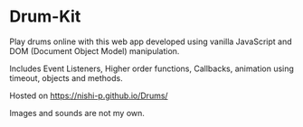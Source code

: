 # Drum-Kit
Play drums online with this web app developed using vanilla JavaScript and DOM (Document Object Model) manipulation.

Includes Event Listeners, Higher order functions, Callbacks, animation using timeout, objects and methods.

Hosted on https://nishi-p.github.io/Drums/

Images and sounds are not my own.
